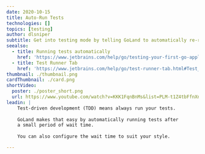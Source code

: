 ```yaml
---
date: 2020-10-15
title: Auto-Run Tests
technologies: []
topics: [testing]
author: dlsniper
subtitle: Get into testing mode by telling GoLand to automatically re-run tests as you type.
seealso:
  - title: Running tests automatically
    href: 'https://www.jetbrains.com/help/go/testing-your-first-go-application.html#run-test-automatically'
  - title: Test Runner Tab
    href: 'https://www.jetbrains.com/help/go/test-runner-tab.html#Test_Runner_Tab.xml'
thumbnail: ./thumbnail.png
cardThumbnail: ./card.png
shortVideo:
  poster: ./poster_short.png
  url: https://www.youtube.com/watch?v=KKK1FqnBnMs&list=PLM-t1Z4tbFfnXnghmtk6WVz10_pivOw25&index=29&t=0s
leadin: |
    Test-driven development (TDD) means always run your tests.
    
    GoLand makes that easy by automatically running tests after
    a small period of wait time.
    
    You can also configure the wait time to suit your style.

---
```

